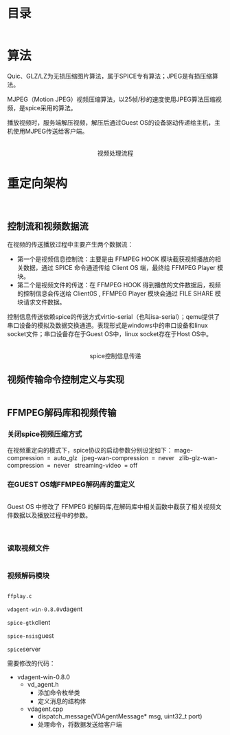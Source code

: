 # 目录
<div align="center">
    <img alt="" src="../img/目录.png">
</div>

# 算法
Quic、GLZ/LZ为无损压缩图片算法，属于SPICE专有算法；JPEG是有损压缩算法。

MJPEG（Motion JPEG）视频压缩算法，以25帧/秒的速度使用JPEG算法压缩视频，是spice采用的算法。

播放视频时，服务端解压视频，解压后通过Guest OS的设备驱动传递给主机，主机使用MJPEG传送给客户端。
<div align="center">
    <img alt="" src="../img/视频处理流程.png"><br><br>
    视频处理流程
</div>

# 重定向架构
<div align="center">
    <img alt="" src="../img/视频重定向后的架构.png"><br><br>
</div>

## 控制流和视频数据流
在视频的传送播放过程中主要产生两个数据流：

* 第一个是视频信息控制流：主要是由 FFMPEG HOOK 模块截获视频播放的相关数据，通过 SPICE 命令通道传给 Client OS 端，最终给 FFMPEG Player 模块。
* 第二个是视频文件的传送：在 FFMPEG HOOK 得到播放的文件数据后，视频的控制信息会传送给 Client0S , FFMPEG Player 模块会通过 FILE SHARE 模块请求文件数据。

控制信息传送依赖spice的传送方式virtio-serial（也叫isa-serial）；qemu提供了串口设备的模拟及数据交换通道。表现形式是windows中的串口设备和linux socket文件；串口设备存在于Guest OS中，linux socket存在于Host OS中。
<div align="center">
    <img alt="" src="../img/spice控制信息传递.png"><br><br>
    spice控制信息传递
</div>

## 视频传输命令控制定义与实现
<div align="center">
    <img alt="" src="../img/视频控制信息传递.png">
</div>
<div align="center">
    <img alt="" src="../img/视频文件读写函数.png">
</div>
<div align="center">
    <img alt="" src="../img/控制信息的读写函数.png">
</div>

## FFMPEG解码库和视频传输
### 关闭spice视频压缩方式
在视频重定向的模式下，spice协议的启动参数分别设定如下：
    mage-compression = auto_glz 
    jpeg-wan-compression = never 
    zlib-glz-wan-compression = never 
    streaming-video = off

### 在GUEST OS端FFMPEG解码库的重定义
<div align="center">
    <img alt="" src="../img/控制信息数据流.png">
</div>

Guest OS 中修改了 FFMPEG 的解码库,在解码库中相关函数中截获了相关视频文件数据以及播放过程中的参数。
<div align="center">
    <img alt="" src="../img/ffmpeg解码库添加函数.png"><br><br>
</div>

### 读取视频文件
<div align="center">
    <img alt="" src="../img/视频数据流.png">
</div>

### 视频解码模块
<div align="center">
        <img alt="" src="../img/视频解码库的函数调用.png">
</div>

`ffplay.c`


`vdagent-win-0.8.0`vdagent

`spice-gtk`client

`spice-nsis`guest

`spice`server


需要修改的代码：

- vdagent-win-0.8.0
    - vd_agent.h
        - 添加命令枚举类
        - 定义消息的结构体
    - vdagent.cpp
        - dispatch_message(VDAgentMessage* msg, uint32_t port)
        - 处理命令，将数据发送给客户端

